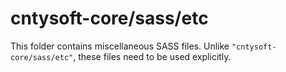 # cntysoft-core/sass/etc

This folder contains miscellaneous SASS files. Unlike `"cntysoft-core/sass/etc"`, these files
need to be used explicitly.
